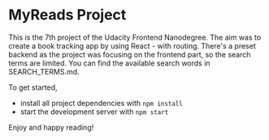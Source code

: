 # MyReads Project

This is the 7th project of the Udacity Frontend Nanodegree. The aim was to create a book tracking app by using React - with routing. There's a preset backend as the project was focusing on the frontend part, so the search terms are limited. You can find the available search words in SEARCH_TERMS.md.

To get started,

* install all project dependencies with `npm install`
* start the development server with `npm start`

Enjoy and happy reading!
